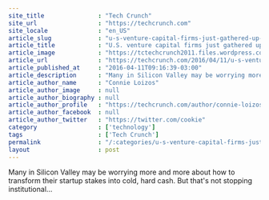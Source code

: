 ```yaml
---
site_title               : "Tech Crunch"
site_url                 : "https://techcrunch.com"
site_locale              : "en_US"
article_slug             : "u-s-venture-capital-firms-just-gathered-up-the-most-money-theyve-raised-in-a-decade"
article_title            : "U.S. venture capital firms just gathered up the most money they’ve raised in a decade"
article_image            : "https://tctechcrunch2011.files.wordpress.com/2016/03/toomuchmoney-e1458044642812.jpg?w=764&h=400&crop=1"
article_url              : "https://techcrunch.com/2016/04/11/u-s-venture-capital-firms-just-gathered-up-the-most-money-theyve-raised-in-a-decade/"
article_published_at     : "2016-04-11T09:16:39-03:00"
article_description      : "Many in Silicon Valley may be worrying more and more about how to transform their startup stakes into cold, hard cash. But that's not stopping institutional..."
article_author_name      : "Connie Loizos"
article_author_image     : null
article_author_biography : null
article_author_profile   : "https://techcrunch.com/author/connie-loizos/"
article_author_facebook  : null
article_author_twitter   : "https://twitter.com/cookie"
category                 : ['technology']
tags                     : ['Tech Crunch']
permalink                : "/:categories/u-s-venture-capital-firms-just-gathered-up-the-most-money-theyve-raised-in-a-decade/"
layout                   : post
---
```


Many in Silicon Valley may be worrying more and more about how to transform their startup stakes into cold, hard cash. But that's not stopping institutional...
